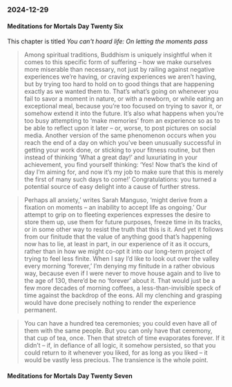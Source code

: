 ### 2024-12-29
#### Meditations for Mortals Day Twenty Six
This chapter is titled _You can't hoard life: On letting the moments pass_

> Among spiritual traditions, Buddhism is uniquely insightful when it comes to this specific form of suffering – how we make ourselves more miserable than necessary, not just by railing against negative experiences we’re having, or craving experiences we aren’t having, but by trying too hard to hold on to good things that are happening exactly as we wanted them to. That’s what’s going on whenever you fail to savor a moment in nature, or with a newborn, or while eating an exceptional meal, because you’re too focused on trying to savor it, or somehow extend it into the future. It’s also what happens when you’re too busy attempting to ‘make memories’ from an experience so as to be able to reflect upon it later – or, worse, to post pictures on social media. Another version of the same phenomenon occurs when you reach the end of a day on which you’ve been unusually successful in getting your work done, or sticking to your fitness routine, but then instead of thinking ‘What a great day!’ and luxuriating in your achievement, you find yourself thinking: ‘Yes! Now that’s the kind of day I’m aiming for, and now it’s my job to make sure that this is merely the first of many such days to come!’ Congratulations: you turned a potential source of easy delight into a cause of further stress.

> Perhaps all anxiety,’ writes Sarah Manguso, ‘might derive from a fixation on moments – an inability to accept life as ongoing.’ Our attempt to grip on to fleeting experiences expresses the desire to store them up, use them for future purposes, freeze time in its tracks, or in some other way to resist the truth that this is it. And yet it follows from our finitude that the value of anything good that’s happening now has to lie, at least in part, in our experience of it as it occurs, rather than in how we might co-opt it into our long-term project of trying to feel less finite. When I say I’d like to look out over the valley every morning ‘forever,’ I’m denying my finitude in a rather obvious way, because even if I were never to move house again and to live to the age of 130, there’d be no ‘forever’ about it. That would just be a few more decades of morning coffees, a less-than-invisible speck of time against the backdrop of the eons. All my clenching and grasping would have done precisely nothing to render the experience permanent.

> You can have a hundred tea ceremonies; you could even have all of them with the same people. But you can only have that ceremony, that cup of tea, once. Then that stretch of time evaporates forever. If it didn’t – if, in defiance of all logic, it somehow persisted, so that you could return to it whenever you liked, for as long as you liked – it would be vastly less precious. The transience is the whole point.

#### Meditations for Mortals Day Twenty Seven

